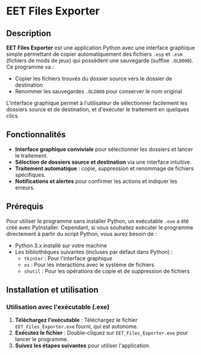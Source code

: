 # EET Files Exporter

## Description

**EET Files Exporter** est une application Python avec une interface graphique simple permettant de copier automatiquement des fichiers `.esp` et `.esm` (fichiers de mods de jeux) qui possèdent une sauvegarde (suffixe `.OLD000`). Ce programme va :
- Copier les fichiers trouvés du dossier source vers le dossier de destination
- Renommer les sauvegardes `.OLD000` pour conserver le nom original

L'interface graphique permet à l'utilisateur de sélectionner facilement les dossiers source et de destination, et d'exécuter le traitement en quelques clics.

## Fonctionnalités

- **Interface graphique conviviale** pour sélectionner les dossiers et lancer le traitement.
- **Sélection de dossiers source et destination** via une interface intuitive.
- **Traitement automatique** : copie, suppression et renommage de fichiers spécifiques.
- **Notifications et alertes** pour confirmer les actions et indiquer les erreurs.

## Prérequis

Pour utiliser le programme sans installer Python, un exécutable `.exe` a été créé avec PyInstaller. Cependant, si vous souhaitez exécuter le programme directement à partir du script Python, vous aurez besoin de :

- Python 3.x installé sur votre machine
- Les bibliothèques suivantes (incluses par défaut dans Python) :
  - `tkinter` : Pour l'interface graphique
  - `os` : Pour les interactions avec le système de fichiers
  - `shutil` : Pour les opérations de copie et de suppression de fichiers

## Installation et utilisation

### Utilisation avec l'exécutable (.exe)

1. **Téléchargez l'exécutable** : Téléchargez le fichier `EET_Files_Exporter.exe` fourni, qui est autonome.
2. **Exécutez le fichier** : Double-cliquez sur `EET_Files_Exporter.exe` pour lancer le programme.
3. **Suivez les étapes suivantes** pour utiliser l'application.